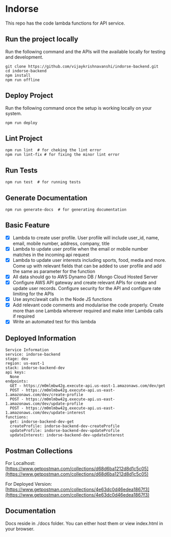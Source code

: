 # Indorse

This repo has the code lambda functions for API service.

## Run the project locally

Run the following command and the APIs will the available locally for testing and development.

```closure
git clone https://github.com/vijaykrishnavanshi/indorse-backend.git
cd indorse-backend
npm install
npm run offline
```

## Deploy Project

Run the following command once the setup is working locally on your system.

```closure
npm run deploy
```

## Lint Project

```closure
npm run lint  # for cheking the lint error
npm run lint-fix # for fixing the minor lint error
```

## Run Tests

```closure
npm run test  # for running tests
```

## Generate Documentation

```closure
npm run generate-docs  # for generating documentation
```

## Basic Feature

- [X] Lambda to create user profile. User profile will include user_id, name, email, mobile number, address, company, title
- [X] Lambda to update user profile when the email or mobile number matches in the incoming api request
- [X] Lambda to update user interests  including sports, food, media and more. Come up with relevant fields that can be added to user profile and add the same as parameter for the function
- [X] All data should go to AWS Dynamo DB / Mongo Cloud Hosted Server
- [X] Configure AWS API gateway and create relevant APIs for create and update user records. Configure security for the API and configure rate limiting for the APIs
- [X] Use async/await calls in the Node JS functions
- [X] Add relevant code comments and modularise the code properly. Create more than one Lambda wherever required and make inter Lambda calls if required
- [X] Write an automated test for this lambda

## Deployed Information

``` closure
Service Information
service: indorse-backend
stage: dev
region: us-east-1
stack: indorse-backend-dev
api keys:
  None
endpoints:
  GET - https://m0mlmbw42g.execute-api.us-east-1.amazonaws.com/dev/get
  POST - https://m0mlmbw42g.execute-api.us-east-1.amazonaws.com/dev/create-profile
  POST - https://m0mlmbw42g.execute-api.us-east-1.amazonaws.com/dev/update-profile
  POST - https://m0mlmbw42g.execute-api.us-east-1.amazonaws.com/dev/update-interest
functions:
  get: indorse-backend-dev-get
  createProfile: indorse-backend-dev-createProfile
  updateProfile: indorse-backend-dev-updateProfile
  updateInterest: indorse-backend-dev-updateInterest
```

## Postman Collections

For Localhost: [https://www.getpostman.com/collections/d68d6ba1212d8d1c5c05](https://www.getpostman.com/collections/d68d6ba1212d8d1c5c05)

For Deployed Version: [https://www.getpostman.com/collections/4e63dc0d46edea1867f3](https://www.getpostman.com/collections/4e63dc0d46edea1867f3)

## Documentation

Docs reside in ./docs folder. You can either host them or view index.html in your browser.

